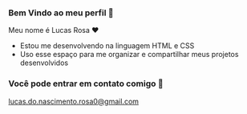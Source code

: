 
### Bem Vindo ao meu perfil 🥇

Meu nome é Lucas Rosa ❤️

- Estou me desenvolvendo na linguagem HTML e CSS
- Uso esse espaço para me organizar e compartilhar meus projetos desenvolvidos

### Você pode entrar em contato comigo 📧

lucas.do.nascimento.rosa0@gmail.com
